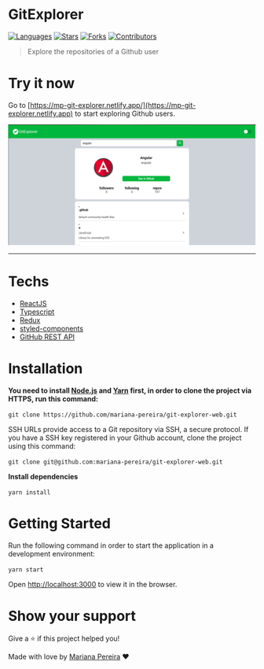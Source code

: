 # GitExplorer


[![Languages](https://img.shields.io/github/languages/count/mariana-pereira/git-explorer-web?color=28a745&style=flat)](#)
[![Stars](https://img.shields.io/github/stars/mariana-pereira/git-explorer-web?color=28a745&style=flat)](https://github.com/mariana-pereira/git-explorer-web/stargazers)
[![Forks](https://img.shields.io/github/forks/mariana-pereira/git-explorer-web?color=28a745&style=flat)](https://github.com/mariana-pereira/git-explorer-web/network/members)
[![Contributors](https://img.shields.io/github/contributors/mariana-pereira/git-explorer-web?color=28a745&style=flat)](https://github.com/mariana-pereira/git-explorer-web/graphs/contributors)

> Explore the repositories of a Github user

# Try it now
Go to [https://mp-git-explorer.netlify.app/](https://mp-git-explorer.netlify.app) to start exploring Github users.

<p align="center">
   <img src=".github/home-light.png" width="700"/>
</p>

---

# Techs


- [ReactJS](https://reactjs.org/)
- [Typescript](https://www.typescriptlang.org/)
- [Redux](https://redux.js.org/)
- [styled-components](https://styled-components.com/)
- [GitHub REST API](https://docs.github.com/en/rest)

# Installation

**You need to install [Node.js](https://nodejs.org/en/download/) and [Yarn](https://yarnpkg.com/) first, in order to clone the project via HTTPS, run this command:**

```git clone https://github.com/mariana-pereira/git-explorer-web.git```

SSH URLs provide access to a Git repository via SSH, a secure protocol. If you have a SSH key registered in your Github account, clone the project using this command:

```git clone git@github.com:mariana-pereira/git-explorer-web.git```

**Install dependencies**

```yarn install```

# Getting Started

Run the following command in order to start the application in a development environment:

```yarn start```

Open [http://localhost:3000](http://localhost:3000) to view it in the browser.

# Show your support

Give a ⭐️ if this project helped you!

Made with love by [Mariana Pereira](https://github.com/mariana-pereira) :heart:
